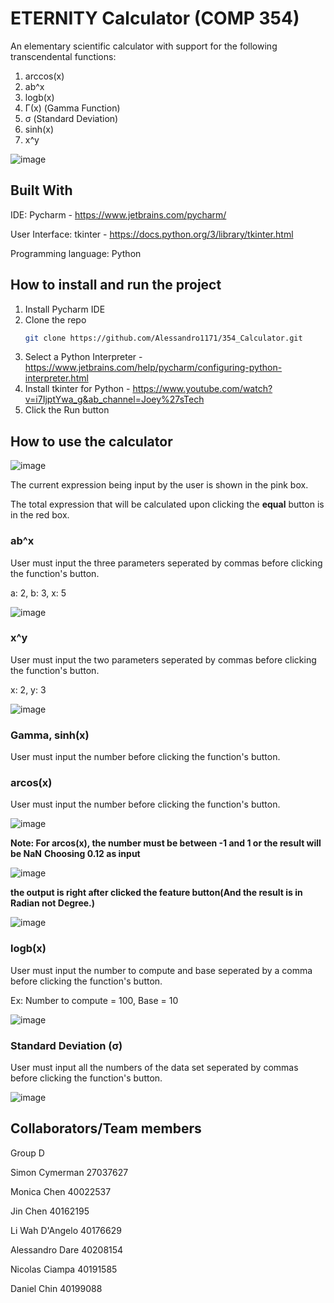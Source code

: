 # ETERNITY Calculator (COMP 354)

An elementary scientific calculator with support for the following transcendental functions:
1. arccos(x)
2. ab^x
3. logb(x)
4. Γ(x) (Gamma Function)
5. σ (Standard Deviation)
6. sinh(x)
7. x^y

![image](https://user-images.githubusercontent.com/82820460/230812695-4d04a3b5-04cc-4d31-a769-1a26bff4d366.png)


## Built With

IDE: Pycharm - https://www.jetbrains.com/pycharm/

User Interface: tkinter - https://docs.python.org/3/library/tkinter.html

Programming language: Python


## How to install and run the project
1. Install Pycharm IDE
2. Clone the repo
   ```sh
   git clone https://github.com/Alessandro1171/354_Calculator.git
   ```
3. Select a Python Interpreter - https://www.jetbrains.com/help/pycharm/configuring-python-interpreter.html
4. Install tkinter for Python - https://www.youtube.com/watch?v=i7IjptYwa_g&ab_channel=Joey%27sTech
5. Click the Run button

## How to use the calculator
![image](https://user-images.githubusercontent.com/82820460/230816768-b0944cb5-d410-44b6-b1bd-28a3fdecf7c5.png)

The current expression being input by the user is shown in the pink box.

The total expression that will be calculated upon clicking the **equal** button is in the red box.

### ab^x 
User must input the three parameters seperated by commas before clicking the function's button.

a: 2, b: 3, x: 5

![image](https://user-images.githubusercontent.com/82820460/230818209-613c62c7-17ae-4ff4-b75d-3ed77caba917.png)

### x^y 
User must input the two parameters seperated by commas before clicking the function's button.

x: 2, y: 3

![image](https://user-images.githubusercontent.com/82820460/230819387-f4d09533-9cd3-459e-baeb-0a26faafe464.png)

### Gamma, sinh(x)
User must input the number before clicking the function's button.
### arcos(x)
User must input the number before clicking the function's button.

![image](https://user-images.githubusercontent.com/86927717/230830133-0c864404-61c0-43f2-b8c4-da268ab2b4d1.png)

**Note: For arcos(x), the number must be between -1 and 1 or the result will be NaN**
**Choosing 0.12 as input**

![image](https://user-images.githubusercontent.com/86927717/230830323-912b5a89-3b7e-4c2e-a3da-8d4f671be6b5.png)

**the output is right after clicked the feature button(And the result is in Radian not Degree.)**

![image](https://user-images.githubusercontent.com/86927717/230830549-f5ee06e0-923d-4ea6-9269-2b9099cc6d2e.png)


### logb(x) 
User must input the number to compute and base seperated by a comma before clicking the function's button.

Ex: Number to compute = 100, Base = 10

![image](https://user-images.githubusercontent.com/82820460/230820134-27919ec8-9070-4c17-9786-7e69bb33fa58.png)

### Standard Deviation (σ)
User must input all the numbers of the data set seperated by commas before clicking the function's button.

![image](https://user-images.githubusercontent.com/82820460/230820424-9c899b64-71d2-4949-8e32-424810f7fc9b.png)

## Collaborators/Team members
Group D

Simon Cymerman 27037627

Monica Chen 40022537

Jin Chen 40162195

Li Wah D'Angelo 40176629

Alessandro Dare 40208154

Nicolas Ciampa 40191585

Daniel Chin 40199088

